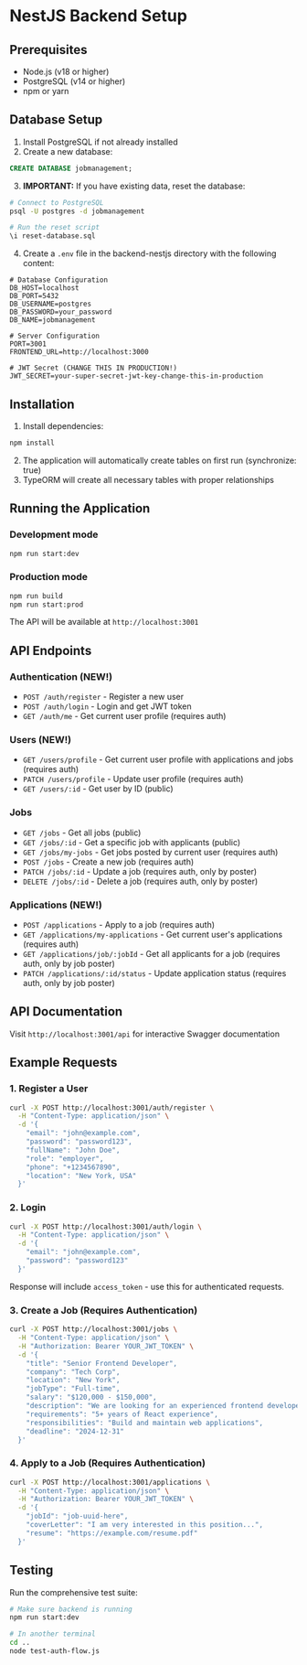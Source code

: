 # NestJS Backend Setup

## Prerequisites
- Node.js (v18 or higher)
- PostgreSQL (v14 or higher)
- npm or yarn

## Database Setup

1. Install PostgreSQL if not already installed
2. Create a new database:
```sql
CREATE DATABASE jobmanagement;
```

3. **IMPORTANT:** If you have existing data, reset the database:
```bash
# Connect to PostgreSQL
psql -U postgres -d jobmanagement

# Run the reset script
\i reset-database.sql
```

4. Create a `.env` file in the backend-nestjs directory with the following content:
```env
# Database Configuration
DB_HOST=localhost
DB_PORT=5432
DB_USERNAME=postgres
DB_PASSWORD=your_password
DB_NAME=jobmanagement

# Server Configuration
PORT=3001
FRONTEND_URL=http://localhost:3000

# JWT Secret (CHANGE THIS IN PRODUCTION!)
JWT_SECRET=your-super-secret-jwt-key-change-this-in-production
```

## Installation

1. Install dependencies:
```bash
npm install
```

2. The application will automatically create tables on first run (synchronize: true)
3. TypeORM will create all necessary tables with proper relationships

## Running the Application

### Development mode
```bash
npm run start:dev
```

### Production mode
```bash
npm run build
npm run start:prod
```

The API will be available at `http://localhost:3001`

## API Endpoints

### Authentication (NEW!)
- `POST /auth/register` - Register a new user
- `POST /auth/login` - Login and get JWT token
- `GET /auth/me` - Get current user profile (requires auth)

### Users (NEW!)
- `GET /users/profile` - Get current user profile with applications and jobs (requires auth)
- `PATCH /users/profile` - Update user profile (requires auth)
- `GET /users/:id` - Get user by ID (public)

### Jobs
- `GET /jobs` - Get all jobs (public)
- `GET /jobs/:id` - Get a specific job with applicants (public)
- `GET /jobs/my-jobs` - Get jobs posted by current user (requires auth)
- `POST /jobs` - Create a new job (requires auth)
- `PATCH /jobs/:id` - Update a job (requires auth, only by poster)
- `DELETE /jobs/:id` - Delete a job (requires auth, only by poster)

### Applications (NEW!)
- `POST /applications` - Apply to a job (requires auth)
- `GET /applications/my-applications` - Get current user's applications (requires auth)
- `GET /applications/job/:jobId` - Get all applicants for a job (requires auth, only by job poster)
- `PATCH /applications/:id/status` - Update application status (requires auth, only by job poster)

## API Documentation
Visit `http://localhost:3001/api` for interactive Swagger documentation

## Example Requests

### 1. Register a User
```bash
curl -X POST http://localhost:3001/auth/register \
  -H "Content-Type: application/json" \
  -d '{
    "email": "john@example.com",
    "password": "password123",
    "fullName": "John Doe",
    "role": "employer",
    "phone": "+1234567890",
    "location": "New York, USA"
  }'
```

### 2. Login
```bash
curl -X POST http://localhost:3001/auth/login \
  -H "Content-Type: application/json" \
  -d '{
    "email": "john@example.com",
    "password": "password123"
  }'
```
Response will include `access_token` - use this for authenticated requests.

### 3. Create a Job (Requires Authentication)
```bash
curl -X POST http://localhost:3001/jobs \
  -H "Content-Type: application/json" \
  -H "Authorization: Bearer YOUR_JWT_TOKEN" \
  -d '{
    "title": "Senior Frontend Developer",
    "company": "Tech Corp",
    "location": "New York",
    "jobType": "Full-time",
    "salary": "$120,000 - $150,000",
    "description": "We are looking for an experienced frontend developer...",
    "requirements": "5+ years of React experience",
    "responsibilities": "Build and maintain web applications",
    "deadline": "2024-12-31"
  }'
```

### 4. Apply to a Job (Requires Authentication)
```bash
curl -X POST http://localhost:3001/applications \
  -H "Content-Type: application/json" \
  -H "Authorization: Bearer YOUR_JWT_TOKEN" \
  -d '{
    "jobId": "job-uuid-here",
    "coverLetter": "I am very interested in this position...",
    "resume": "https://example.com/resume.pdf"
  }'
```

## Testing

Run the comprehensive test suite:
```bash
# Make sure backend is running
npm run start:dev

# In another terminal
cd ..
node test-auth-flow.js
```
